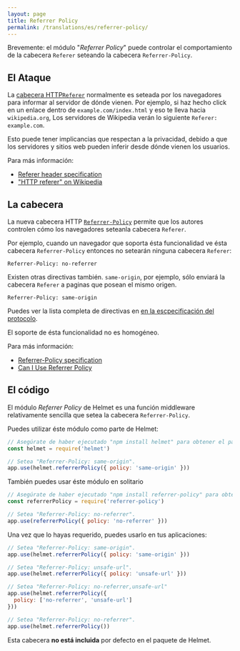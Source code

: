 ```yaml
---
layout: page
title: Referrer Policy
permalink: /translations/es/referrer-policy/
---
```

Brevemente: el módulo "*Referrer Policy*" puede controlar el comportamiento de la cabecera `Referer` seteando la cabecera `Referrer-Policy`.

El Ataque
----------

La [cabecera HTTP`Referer`](https://en.wikipedia.org/wiki/HTTP_referer) normalmente es seteada por los navegadores para informar al servidor de dónde vienen. Por ejemplo, si haz hecho click en un enlace dentro de `example.com/index.html` y eso te lleva hacia `wikipedia.org`, Los servidores de Wikipedia verán lo siguiente `Referer: example.com`.

Esto puede tener implicancias que respectan a la privacidad, debido a que los servidores y sitios web pueden inferir desde dónde vienen los usuarios.

Para más información:

- [Referer header specification](https://tools.ietf.org/html/rfc7231#section-5.5.2)
- ["HTTP referer" on Wikipedia](https://en.wikipedia.org/wiki/HTTP_referer)

La cabecera
----------

La nueva cabecera HTTP [`Referrer-Policy`](https://www.w3.org/TR/referrer-policy/#referrer-policy-header) permite que los autores controlen cómo los navegadores seteanla cabecera `Referer`.

Por ejemplo, cuando un navegador que soporta ésta funcionalidad ve ésta cabecera `Referrer-Policy` entonces no setearán ninguna cabecera `Referer`:

```
Referrer-Policy: no-referrer
```

Existen otras directivas también. `same-origin`, por ejemplo, sólo enviará la cabecera `Referer` a paginas que posean el mismo origen.

```
Referrer-Policy: same-origin
```

Puedes ver la lista completa de directivas en [en la escpecificación del protocolo](https://www.w3.org/TR/referrer-policy/#referrer-policies).

El soporte de ésta funcionalidad no es homogéneo.

Para más información:

- [Referrer-Policy specification](https://www.w3.org/TR/referrer-policy/#referrer-policy-header)
- [Can I Use Referrer Policy](http://caniuse.com/#feat=referrer-policy)

El código
--------

El módulo *Referrer Policy* de Helmet es una función middleware relativamente sencilla que setea la cabecera `Referrer-Policy`.

Puedes utilizar éste módulo como parte de Helmet:

```javascript
// Asegúrate de haber ejecutado "npm install helmet" para obtener el paquete de Helmet.
const helmet = require('helmet')

// Setea "Referrer-Policy: same-origin".
app.use(helmet.referrerPolicy({ policy: 'same-origin' }))
```

También puedes usar éste módulo en solitario

```javascript
// Asegúrate de haber ejecutado "npm install referrer-policy" para obtener el paquete.
const referrerPolicy = require('referrer-policy')

// Setea "Referrer-Policy: no-referrer".
app.use(referrerPolicy({ policy: 'no-referrer' }))
```

Una vez que lo hayas requerido, puedes usarlo en tus aplicaciones:

```javascript
// Setea "Referrer-Policy: same-origin".
app.use(helmet.referrerPolicy({ policy: 'same-origin' }))

// Setea "Referrer-Policy: unsafe-url".
app.use(helmet.referrerPolicy({ policy: 'unsafe-url' }))

// Setea "Referrer-Policy: no-referrer,unsafe-url"
app.use(helmet.referrerPolicy({
  policy: ['no-referrer', 'unsafe-url']
}))

// Setea "Referrer-Policy: no-referrer".
app.use(helmet.referrerPolicy())
```

Esta cabecera **no está incluida** por defecto en el paquete de Helmet.